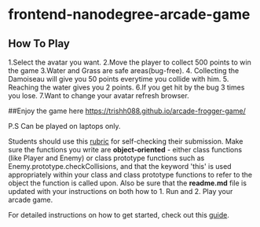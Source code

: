 frontend-nanodegree-arcade-game
===============================

## How To Play

1.Select the avatar you want.
2.Move the player to collect 500 points to win the game
3.Water and Grass are safe areas(bug-free).
4. Collecting the Damoiseau will give you 50 points everytime you collide with him.
5. Reaching the water gives you 2 points.
6.If you get hit by the bug 3 times you lose.
7.Want to change your avatar refresh browser.

##Enjoy the game here
https://trishh088.github.io/arcade-frogger-game/

P.S Can be played on laptops only.





Students should use this [rubric](https://review.udacity.com/#!/projects/2696458597/rubric) for self-checking their submission. Make sure the functions you write are **object-oriented** - either class functions (like Player and Enemy) or class prototype functions such as Enemy.prototype.checkCollisions, and that the keyword 'this' is used appropriately within your class and class prototype functions to refer to the object the function is called upon. Also be sure that the **readme.md** file is updated with your instructions on both how to 1. Run and 2. Play your arcade game.

For detailed instructions on how to get started, check out this [guide](https://docs.google.com/document/d/1v01aScPjSWCCWQLIpFqvg3-vXLH2e8_SZQKC8jNO0Dc/pub?embedded=true).
